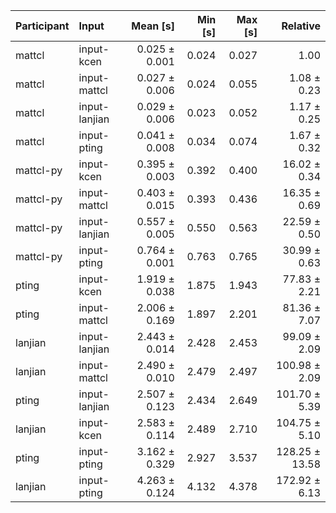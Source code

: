 | Participant | Input | Mean [s] | Min [s] | Max [s] | Relative |
|:---|:---|---:|---:|---:|---:|
| mattcl | input-kcen | 0.025 ± 0.001 | 0.024 | 0.027 | 1.00 |
| mattcl | input-mattcl | 0.027 ± 0.006 | 0.024 | 0.055 | 1.08 ± 0.23 |
| mattcl | input-lanjian | 0.029 ± 0.006 | 0.023 | 0.052 | 1.17 ± 0.25 |
| mattcl | input-pting | 0.041 ± 0.008 | 0.034 | 0.074 | 1.67 ± 0.32 |
| mattcl-py | input-kcen | 0.395 ± 0.003 | 0.392 | 0.400 | 16.02 ± 0.34 |
| mattcl-py | input-mattcl | 0.403 ± 0.015 | 0.393 | 0.436 | 16.35 ± 0.69 |
| mattcl-py | input-lanjian | 0.557 ± 0.005 | 0.550 | 0.563 | 22.59 ± 0.50 |
| mattcl-py | input-pting | 0.764 ± 0.001 | 0.763 | 0.765 | 30.99 ± 0.63 |
| pting | input-kcen | 1.919 ± 0.038 | 1.875 | 1.943 | 77.83 ± 2.21 |
| pting | input-mattcl | 2.006 ± 0.169 | 1.897 | 2.201 | 81.36 ± 7.07 |
| lanjian | input-lanjian | 2.443 ± 0.014 | 2.428 | 2.453 | 99.09 ± 2.09 |
| lanjian | input-mattcl | 2.490 ± 0.010 | 2.479 | 2.497 | 100.98 ± 2.09 |
| pting | input-lanjian | 2.507 ± 0.123 | 2.434 | 2.649 | 101.70 ± 5.39 |
| lanjian | input-kcen | 2.583 ± 0.114 | 2.489 | 2.710 | 104.75 ± 5.10 |
| pting | input-pting | 3.162 ± 0.329 | 2.927 | 3.537 | 128.25 ± 13.58 |
| lanjian | input-pting | 4.263 ± 0.124 | 4.132 | 4.378 | 172.92 ± 6.13 |
